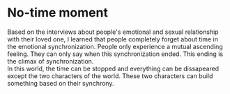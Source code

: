 # No-time moment
Based on the interviews about people's emotional and sexual relationship with their loved one, I learned that people completely forget about time in the emotional synchronization. People only experience a mutual ascending feeling. They can only say when this synchronization ended. This ending is the climax of synchronization.  
In this world, the time can be stopped and everything can be dissapeared except the two characters of the world. These two characters can build something based on their synchrony.
